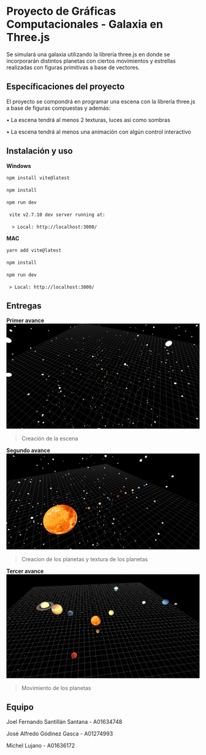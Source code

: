 # Proyecto de Gráficas Computacionales - Galaxia en Three.js

Se simulará una galaxia utilizando la librería three.js en donde se incorporarán distintos planetas con ciertos movimientos y estrellas realizadas con figuras primitivas a base de vectores.

## Específicaciones del proyecto

El proyecto se compondrá en programar una escena con la librería three.js a base de 
figuras compuestas y además:  

• La escena tendrá al menos 2 texturas, luces así como sombras 

• La escena tendrá al menos una animación con algún control interactivo


## Instalación y uso
**Windows**
```
npm install vite@latest

npm install 

npm run dev

 vite v2.7.10 dev server running at:

  > Local: http://localhost:3000/
```
**MAC**
```
yarn add vite@latest

npm install

npm run dev

 > Local: http://localhost:3000/
```

## Entregas
**Primer avance**
![Primer avance](https://github.com/Paperman2298/GraficasComputacionales/blob/main/avance1.png?raw=true)

> Creación de la escena

**Segundo avance**
![Segundo avance](https://github.com/Paperman2298/GraficasComputacionales/blob/main/avance2.png?raw=true)

> Creacion de los planetas y textura de los planetas

**Tercer avance**
![Tercer avance](https://github.com/Paperman2298/GraficasComputacionales/blob/main/avance3.PNG?raw=true)

> Movimiento de los planetas

## Equipo
Joel Fernando Santillán Santana - A01634748

José Alfredo Gódinez Gasca - A01274993

Michel Lujano - A01636172
